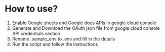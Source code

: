 # How to use?
1. Enable Google sheets and Google docs APIs in google cloud console
2. Generate and Download the OAuth json file from google cloud console API credentials section
3. Rename .sample_env to .env and fill in the details
4. Run the script and follow the instructions